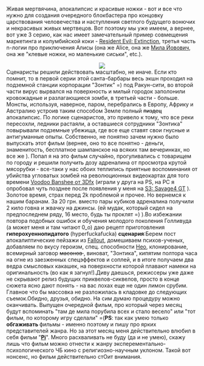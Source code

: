 Живая мертвячина, апокалипсис и красивые ножки - вот и все что нужно для создания очередного блокбастера про концовку царствования человечества и наступления светлого будущего вонючих и некрасивых живых мертвецов. Вот поэтому мы уже имеем, а вернее, вот уже 3 серию, как нас имеет замечательный пример совмещения маркетинга и колумбийской коки - <a href="http://www.imdb.com/title/tt0432021/">Resident Evil: Extinction</a>, третья часть n-логии про приключения Алисы (она же Alice, она же <a href="http://www.imdb.com/name/nm0000170/">Мила Йовович</a>, она же "клевые ножки, но маленькие сиськи", etc.).<center><img src="/media/pictures/1187852770.jpg"/></center>Сценаристы решили действовать масштабно, не иначе. Если кто помнит, то в первой серии этой санта-барбары весь экшн проходил на подземной станции корпорации "Зонтик" =) под Ракун-сити, во второй части вирус вырвался на поверхность и милый городок заполонили кровожадные и разлагающиеся зомби, в третьей части - больше. Монсты, используя, наверное, паром, перебрались в Европу, Африку и Австралию устроив таким способом Земле полный <del>пиздец </del>апокалипсис. По логике сценаристов, это привело к тому, что все реки пересохли, ледники растаяли, а оставшиеся сотрудники "Зонтика" повырывали подземные убежища, где все еще ставят свои гнусные и антигуманные опыты. Собственно, не понятно зачем нужно было выпускать этот фильм (вернее, оно то все понятно - деньги, знаменитость, бесплатное шампанское на всяких там вечеринках, но все же ). Попал я на это фильм случайно, прогуливались с товарищем по городу и решили получить дозу адреналина от просмотра крутой мясорубки - все-таки у нас обоих теплились приятные воспоминания от убийства угловатых зомбей на революционных видеокартах для того времени <a href="http://en.wikipedia.org/wiki/3dfx">Voodoo Banshee от 3Dfx</a> (играли у друга на PS, на PC я опробовал чуть позднее после появления у меня на <a href="http://3dsystem.ru/review-s4.php4">S3: Savage4 GT</a> ). Золотое время, страх перед 2k проблемой и прочее. Но вернемся к нашим баранам. За 20 грн. вместо пары кубиков адреналина получили 2 кило говна и жвачку на джинсы. (ей мудак, который сидел на предпоследнем ряду, 16 место, будь ты проклят =) ).Во избежании повтора подобных ошибок и обучения молодого поколения Голливуда (а может меня и там читают 0_o) даю рецепт приготовления <strong>гиперохуеннопидатого</strong> (hyperfuckafucka) <strong>сценария</strong>:Берем пост апокалиптические пейзажи из <a href="http://www.fallout.ru/">Fallout</a>, домешиваем психов-ученых, добавляем по вкусу героизм, спец. способности <a href="http://www.imdb.com/title/tt0133093/">Нео</a>, клонирование, всемирный заговор <del>масонов </del>, виноват, "Зонтика", кипятим полтора часа на огне из заезженных спецэффектов и соплей, и в итоге получаем два ведра смысловых какашек, на поверхности которой плавают намеки на оригинальность (во как я загнул!).Диву даешься, режиссеры уже даже не скрывают релиз будущих приквелов-сиквелов, просто в конце сюжета ясно дают понять - на вас лохах еще не один лимон срубим. Главное что бы массовка не разложилась в кладовке до следующих съемок.Обидно, друзья, обидно. На сим думаю процедуру можно оканчивать. Выпущен очередной фильм, про который через месяц будут вспоминать "там де мила порубила всех и стало весело" или "тот фильм, по которому игру сделали" =(<strong>PS</strong>: так как умею только <strong>обгаживать </strong>фильмы - именно поэтому и пишу про ярких представителей жанра. Но за этот месяц меня действительно влюбил в себя фильм "<a href="http://www.imdb.com/title/tt0138704/"><strong>Pi</strong></a>". Много расхваливать не буду (да и не умею), скажу лишь что фильм можно отнести к жанру эксперементально-психологического ЧБ кино с религиозно-научным уклоном. Такой вот нонсенс, но фильм действительно стОит внимания.